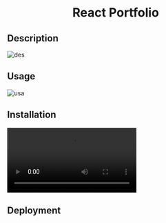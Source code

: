 <h1 align="center">React Portfolio</h1>



## Description
![des](https://user-images.githubusercontent.com/100335717/187322594-2377a695-6cf7-4b7a-b81b-f1fe0f2def58.png)



## Usage
![usa](https://user-images.githubusercontent.com/100335717/187323111-4d3751b6-3104-467a-bef5-f132078d27e8.png)




## Installation
![Install](https://user-images.githubusercontent.com/100335717/187322125-ea056926-40b6-485e-ac0b-8644e60e51a2.mov)



## Deployment


